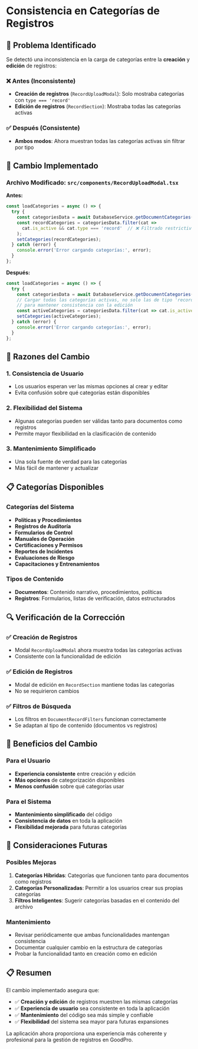 # Consistencia en Categorías de Registros

## 🎯 Problema Identificado

Se detectó una inconsistencia en la carga de categorías entre la **creación** y **edición** de registros:

### ❌ **Antes (Inconsistente)**
- **Creación de registros** (`RecordUploadModal`): Solo mostraba categorías con `type === 'record'`
- **Edición de registros** (`RecordSection`): Mostraba todas las categorías activas

### ✅ **Después (Consistente)**
- **Ambos modos**: Ahora muestran todas las categorías activas sin filtrar por tipo

## 🔧 Cambio Implementado

### Archivo Modificado: `src/components/RecordUploadModal.tsx`

**Antes:**
```typescript
const loadCategories = async () => {
  try {
    const categoriesData = await DatabaseService.getDocumentCategories();
    const recordCategories = categoriesData.filter(cat => 
      cat.is_active && cat.type === 'record'  // ❌ Filtrado restrictivo
    );
    setCategories(recordCategories);
  } catch (error) {
    console.error('Error cargando categorías:', error);
  }
};
```

**Después:**
```typescript
const loadCategories = async () => {
  try {
    const categoriesData = await DatabaseService.getDocumentCategories();
    // Cargar todas las categorías activas, no solo las de tipo 'record'
    // para mantener consistencia con la edición
    const activeCategories = categoriesData.filter(cat => cat.is_active);
    setCategories(activeCategories);
  } catch (error) {
    console.error('Error cargando categorías:', error);
  }
};
```

## 🎯 Razones del Cambio

### 1. **Consistencia de Usuario**
- Los usuarios esperan ver las mismas opciones al crear y editar
- Evita confusión sobre qué categorías están disponibles

### 2. **Flexibilidad del Sistema**
- Algunas categorías pueden ser válidas tanto para documentos como registros
- Permite mayor flexibilidad en la clasificación de contenido

### 3. **Mantenimiento Simplificado**
- Una sola fuente de verdad para las categorías
- Más fácil de mantener y actualizar

## 📋 Categorías Disponibles

### Categorías del Sistema
- **Políticas y Procedimientos**
- **Registros de Auditoría**
- **Formularios de Control**
- **Manuales de Operación**
- **Certificaciones y Permisos**
- **Reportes de Incidentes**
- **Evaluaciones de Riesgo**
- **Capacitaciones y Entrenamientos**

### Tipos de Contenido
- **Documentos**: Contenido narrativo, procedimientos, políticas
- **Registros**: Formularios, listas de verificación, datos estructurados

## 🔍 Verificación de la Corrección

### ✅ **Creación de Registros**
- Modal `RecordUploadModal` ahora muestra todas las categorías activas
- Consistente con la funcionalidad de edición

### ✅ **Edición de Registros**
- Modal de edición en `RecordSection` mantiene todas las categorías
- No se requirieron cambios

### ✅ **Filtros de Búsqueda**
- Los filtros en `DocumentRecordFilters` funcionan correctamente
- Se adaptan al tipo de contenido (documentos vs registros)

## 🚀 Beneficios del Cambio

### Para el Usuario
- **Experiencia consistente** entre creación y edición
- **Más opciones** de categorización disponibles
- **Menos confusión** sobre qué categorías usar

### Para el Sistema
- **Mantenimiento simplificado** del código
- **Consistencia de datos** en toda la aplicación
- **Flexibilidad mejorada** para futuras categorías

## 🔮 Consideraciones Futuras

### Posibles Mejoras
1. **Categorías Híbridas**: Categorías que funcionen tanto para documentos como registros
2. **Categorías Personalizadas**: Permitir a los usuarios crear sus propias categorías
3. **Filtros Inteligentes**: Sugerir categorías basadas en el contenido del archivo

### Mantenimiento
- Revisar periódicamente que ambas funcionalidades mantengan consistencia
- Documentar cualquier cambio en la estructura de categorías
- Probar la funcionalidad tanto en creación como en edición

## 📋 Resumen

El cambio implementado asegura que:

- ✅ **Creación y edición** de registros muestren las mismas categorías
- ✅ **Experiencia de usuario** sea consistente en toda la aplicación
- ✅ **Mantenimiento** del código sea más simple y confiable
- ✅ **Flexibilidad** del sistema sea mayor para futuras expansiones

La aplicación ahora proporciona una experiencia más coherente y profesional para la gestión de registros en GoodPro.
